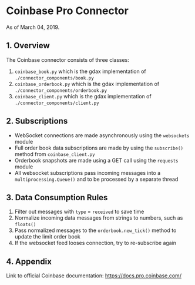 # Coinbase Pro Connector
As of March 04, 2019.

## 1. Overview
The Coinbase connector consists of three classes:
1. `coinbase_book.py` which is the gdax implementation of `./connector_components/book.py`
2. `coinbase_orderbook.py` which is the gdax implementation of `./connector_components/orderbook.py`
3. `coinbase_client.py` which is the gdax implementation of `./connector_components/client.py`

## 2. Subscriptions
- WebSocket connections are made asynchronously using the `websockets` module
- Full order book data subscriptions are made by using the `subscribe()` method 
from `coinbase_client.py`
- Orderbook snapshots are made using a GET call using the `requests` module
- All websocket subscriptions pass incoming messages into a `multiprocessing.Queue()` and 
to be processed by a separate thread

## 3. Data Consumption Rules
1. Filter out messages with `type` = `received` to save time
2. Normalize incoming data messages from strings to numbers, such as `floats()`
3. Pass normalized messages to the `orderbook.new_tick()` method to update the limit order book
4. If the websocket feed looses connection, try to re-subscribe again

## 4. Appendix 
Link to official Coinbase documentation: https://docs.pro.coinbase.com/
